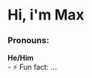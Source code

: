 <h1>Hi, i'm Max</h1>
<div style="white-space: nowrap">
<h3>Pronouns:</h3> <b>He/Him</b>
</div>
- ⚡ Fun fact: ...

<!---
MaxG0345/MaxG0345 is a ✨ special ✨ repository because its `README.md` (this file) appears on your GitHub profile.
You can click the Preview link to take a look at your changes.
--->
